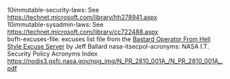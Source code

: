 10immutable-security-laws: See <https://technet.microsoft.com/library/hh278941.aspx>  
10immutable-sysadmin-laws: See <https://technet.microsoft.com/library/cc722488.aspx>  
bofh-excuses-file: excuses list file from the [Bastard Operator From Hell Style Excuse Server](http://pages.cs.wisc.edu/~ballard/bofh/) by Jeff Ballard
nasa-itsecpol-acronyms: NASA I.T. Security Policy Acronyms Index <https://nodis3.gsfc.nasa.gov/npg_img/N_PR_2810_001A_/N_PR_2810_001A_.pdf>  
